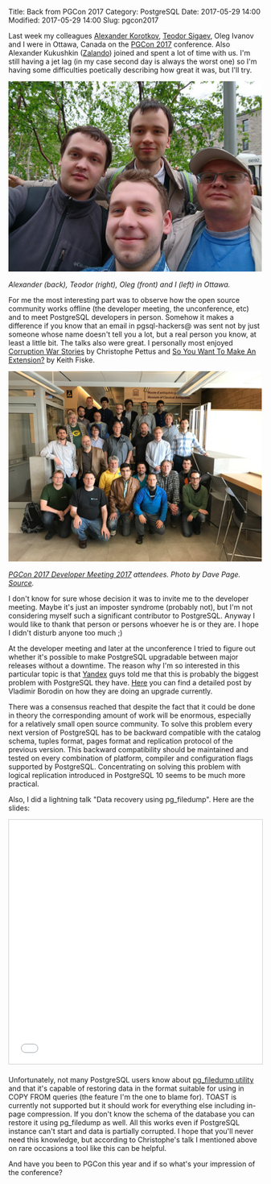 Title: Back from PGCon 2017
Category: PostgreSQL
Date: 2017-05-29 14:00
Modified: 2017-05-29 14:00
Slug: pgcon2017

Last week my colleagues [Alexander Korotkov][ak], [Teodor Sigaev][ts], Oleg
Ivanov and I were in Ottawa, Canada on the [PGCon 2017][pgcon] conference.  Also
Alexander Kukushkin ([Zalando][zl]) joined and spent a lot of time with us.  I'm
still having a jet lag (in my case second day is always the worst one) so I'm
having some difficulties poetically describing how great it was, but I'll try.

![Canada 2017](/static/2017/canada2017.jpg)

_Alexander (back), Teodor (right), Oleg (front) and I (left) in Ottawa._

For me the most interesting part was to observe how the open source community
works offline (the developer meeting, the unconference, etc) and to meet
PostgreSQL developers in person. Somehow it makes a difference if you know that
an email in pgsql-hackers@ was sent not by just someone whose name doesn't tell
you a lot, but a real person you know, at least a little bit. The talks also
were great.  I personally most enjoyed [Corruption War Stories][cws] by
Christophe Pettus and [So You Want To Make An Extension?][ext] by Keith Fiske.

![PostgreSQL Dev Meeting 2017](/static/2017/devmeeting2017.jpg)

_[PGCon 2017 Developer Meeting 2017][dm] attendees. Photo by Dave Page.
[Source][src]._

I don't know for sure whose decision it was to invite me to the developer
meeting.  Maybe it's just an imposter syndrome (probably not), but I'm not
considering myself such a significant contributor to PostgreSQL. Anyway I would
like to thank that person or persons whoever he is or they are. I hope I didn't
disturb anyone too much ;)

At the developer meeting and later at the unconference I tried to figure out
whether it's possible to make PostgreSQL upgradable between major releases
without a downtime. The reason why I'm so interested in this particular topic is
that [Yandex][ya] guys told me that this is probably the biggest problem with
PostgreSQL they have. [Here][upg] you can find a detailed post by Vladimir
Borodin on how they are doing an upgrade currently.

There was a consensus reached that despite the fact that it could be done in
theory the corresponding amount of work will be enormous, especially for a
relatively small open source community. To solve this problem every next version
of PostgreSQL has to be backward compatible with the catalog schema, tuples
format, pages format and replication protocol of the previous version. This
backward compatibility should be maintained and tested on every combination of
platform, compiler and configuration flags supported by PostgreSQL.
Concentrating on solving this problem with logical replication introduced in
PostgreSQL 10 seems to be much more practical.

Also, I did a lightning talk "Data recovery using pg\_filedump". Here are the
slides:

<iframe src="//www.slideshare.net/slideshow/embed_code/key/mJ9av8zXwUlWwD" width="595" height="485" frameborder="0" marginwidth="0" marginheight="0" scrolling="no" style="border:1px solid #CCC; border-width:1px; margin-bottom:5px; max-width: 100%;" allowfullscreen> </iframe>

Unfortunately, not many PostgreSQL users know about [pg\_filedump utility][fd]
and that it's capable of restoring data in the format suitable for using in COPY
FROM queries (the feature I'm the one to blame for). TOAST is currently not
supported but it should work for everything else including in-page compression.
If you don't know the schema of the database you can restore it using
pg\_filedump as well. All this works even if PostgreSQL instance can't start and
data is partially corrupted. I hope that you'll never need this knowledge, but
according to Christophe's talk I mentioned above on rare occasions a tool like
this can be helpful.

And have you been to PGCon this year and if so what's your impression of the
conference?

[ak]: http://akorotkov.github.io/
[ts]: http://sigaev.ru/
[zl]: http://www.zalando.com/
[dm]: https://wiki.postgresql.org/wiki/PgCon_2017_Developer_Meeting
[src]: https://www.facebook.com/groups/postgresql/permalink/601049913425093/
[cws]: http://www.pgcon.org/2017/schedule/events/1048.en.html
[ext]: http://www.pgcon.org/2017/schedule/events/1037.en.html
[pgcon]: http://www.pgcon.org/2017/
[ya]: https://yandex.com/company/
[upg]: https://simply.name/upgrading-postgres-to-9.4.html
[fd]: https://git.postgresql.org/gitweb/?p=pg_filedump.git;a=summary
